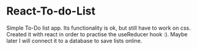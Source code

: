 # React-To-do-List
Simple To-Do list app.
Its functionality is ok, but still have to work on css.
Created it with react in order to practise the useReducer hook :).
Maybe later I will connect it to a database to save lists online.

